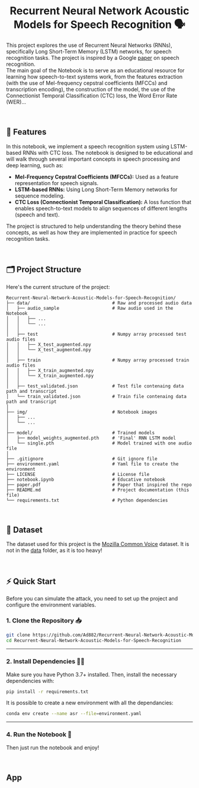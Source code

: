 <h1 align='center'> Recurrent Neural Network Acoustic Models for Speech Recognition 🗣️ </h1>

This project explores the use of Recurrent Neural Networks (RNNs), specifically Long Short-Term Memory (LSTM) networks, for speech recognition tasks. The project is inspired by a Google [paper](paper.pdf) on speech recognition.    
The main goal of the Notebook is to serve as an educational resource for learning how speech-to-text systems work, from the features extraction (with the use of Mel-frequency cepstral coefficients (MFCCs) and transcription encoding), the construction of the model, the use of the Connectionist Temporal Classification (CTC) loss, the Word Error Rate (WER)...

<br>

## 🌟 Features

In this notebook, we implement a speech recognition system using LSTM-based RNNs with CTC loss. The notebook is designed to be educational and will walk through several important concepts in speech processing and deep learning, such as:

- **Mel-Frequency Cepstral Coefficients (MFCCs):** Used as a feature representation for speech signals.
- **LSTM-based RNNs:** Using Long Short-Term Memory networks for sequence modeling.
- **CTC Loss (Connectionist Temporal Classification):** A loss function that enables speech-to-text models to align sequences of different lengths (speech and text).

The project is structured to help understanding the theory behind these concepts, as well as how they are implemented in practice for speech recognition tasks.

<br>

## 🗂️ Project Structure

Here's the current structure of the project:

```
Recurrent-Neural-Network-Acoustic-Models-for-Speech-Recognition/
├── data/                               # Raw and processed audio data 
│   ├── audio_sample                    # Raw audio used in the Notebook 
│   │   ├── ...
│   │   └── ...
│   │ 
│   ├── test                            # Numpy array processed test audio files
│   │   ├── X_test_augmented.npy
│   │   └── X_test_augmented.npy
│   │ 
│   ├── train                           # Numpy array processed train audio files
│   │   ├── X_train_augmented.npy
│   │   └── X_train_augmented.npy
│   │ 
│   ├── test_validated.json             # Test file contenaing data path and transcript
│   └── train_validated.json            # Train file contenaing data path and transcript
│
├── img/                                # Notebook images
│   ├── ...
│   └── ...
│
├── model/                              # Trained models 
│   ├── model_weights_augmented.pth     # 'Final' RNN LSTM model
│   └── single.pth                      # Model trained with one audio file
│
├── .gitignore                          # Git ignore file
├── environment.yaml                    # Yaml file to create the environment
├── LICENSE                             # License file
├── notebook.ipynb                      # Educative notebook
├── paper.pdf                           # Paper that inspired the repo
├── README.md                           # Project documentation (this file)
└── requirements.txt                    # Python dependencies
```


<br>

## 💾 Dataset

The dataset used for this project is the [Mozilla Common Voice](https://commonvoice.mozilla.org/en/datasets) dataset. It is not in the [data](data) folder, as it is too heavy!

<br>

## ⚡ Quick Start

Before you can simulate the attack, you need to set up the project and configure the environment variables.


### 1. Clone the Repository 📥

```bash
git clone https://github.com/Ad882/Recurrent-Neural-Network-Acoustic-Models-for-Speech-Recognition.git
cd Recurrent-Neural-Network-Acoustic-Models-for-Speech-Recognition
```

--- 
### 2. Install Dependencies 🧑‍💻

Make sure you have Python 3.7+ installed. Then, install the necessary dependencies with:

```bash
pip install -r requirements.txt
```

It is possible to create a new environment with all the dependancies:

```bash
conda env create --name asr --file=environment.yaml
```
  
--- 
### 4. Run the Notebook 🚀

Then just run the notebook and enjoy!


<br>


## App
